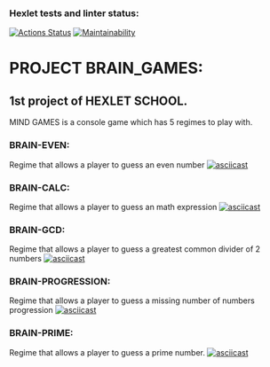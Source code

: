 ### Hexlet tests and linter status:
[![Actions Status](https://github.com/ArtourBatiskaf/python-project-49/actions/workflows/hexlet-check.yml/badge.svg)](https://github.com/ArtourBatiskaf/python-project-49/actions)
[![Maintainability](https://api.codeclimate.com/v1/badges/3552ce47e1aff5d77927/maintainability)](https://codeclimate.com/github/ArtourBatiskaf/python-project-49/maintainability)
# PROJECT BRAIN_GAMES:
## 1st project of HEXLET SCHOOL.
MIND GAMES is a console game which has 5 regimes to play with.
### BRAIN-EVEN: 
Regime that allows a player to guess an even number
[![asciicast](https://asciinema.org/a/0J81x8DG7uc1FVrSg3wbAK3Z9.svg)](https://asciinema.org/a/0J81x8DG7uc1FVrSg3wbAK3Z9)
### BRAIN-CALC:
Regime that allows a player to guess an math expression 
[![asciicast](https://asciinema.org/a/Tv4szv6BsXphBnj4ujY0miI8G.svg)](https://asciinema.org/a/Tv4szv6BsXphBnj4ujY0miI8G)
### BRAIN-GCD: 
Regime that allows a player to guess a greatest common divider of 2 numbers
[![asciicast](https://asciinema.org/a/p0EdRgfFVmLQvCrdvH35bYZjY.svg)](https://asciinema.org/a/p0EdRgfFVmLQvCrdvH35bYZjY)
### BRAIN-PROGRESSION: 
Regime that allows a player to guess a missing number of numbers progression
[![asciicast](https://asciinema.org/a/Uja7JCPK2r9W2NS4yIdHvkTnt.svg)](https://asciinema.org/a/Uja7JCPK2r9W2NS4yIdHvkTnt)
### BRAIN-PRIME: 
Regime that allows a player to guess a prime number.
[![asciicast](https://asciinema.org/a/DQ3ikC3INMAENFtx4yY1rkgK0.svg)](https://asciinema.org/a/DQ3ikC3INMAENFtx4yY1rkgK0)
